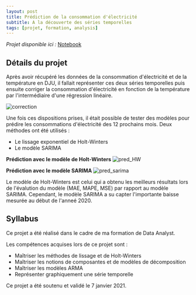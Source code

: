 ```yaml
---
layout: post
title: Prédiction de la consommation d'électricité
subtitle: A la découverte des séries temporelles
tags: [projet, formation, analysis]
---
```


*Projet disponible ici :* [Notebook](https://github.com/Sylvariane/prediction_conso_electrique/blob/main/P9_01_code.ipynb)

## Détails du projet

Après avoir récupéré les données de la consommation d'électricité et de la température en DJU, il fallait représenter ces deux séries temporelles puis ensuite corriger la consommation d'électricité en fonction de la température par l'intermédiaire d'une régression linéaire. 

![correction](https://user-images.githubusercontent.com/64648386/115601417-185b2d00-a2de-11eb-8ead-eee3f8943132.png)

Une fois ces dispositions prises, il était possible de tester des modèles pour prédire les consommations d'électricité des 12 prochains mois. Deux méthodes ont été utilisés : 
- Le lissage exponentiel de Holt-Winters
- Le modèle SARIMA

**Prédiction avec le modèle de Holt-Winters**
![pred_HW](https://user-images.githubusercontent.com/64648386/115601536-3a54af80-a2de-11eb-8e4b-8eaa69c351fa.png)

**Prédiction avec le modèle SARIMA**
![pred_sarima](https://user-images.githubusercontent.com/64648386/115601616-50fb0680-a2de-11eb-9f88-903c6423ba1a.png)


Le modèle de Holt-Winters est celui qui a obtenu les meilleurs résultats lors de l'évalution du modèle (MAE, MAPE, MSE) par rapport au modèle SARIMA. Cependant, le modèle SARIMA a su capter l'importante baisse mesurée au début de l'anneé 2020.

## Syllabus 

Ce projet a été réalisé dans le cadre de ma formation de Data Analyst.

Les compétences acquises lors de ce projet sont :
- Maîtriser les méthodes de lissage et de Holt-Winters
- Maîtriser les notions de composantes et de modèles de décomposition
- Maîtriser les modèles ARMA
- Représenter graphiquement une série temporelle

Ce projet a été soutenu et validé le 7 janvier 2021.

